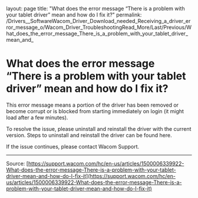 layout: page
title: "What does the error message “There is a problem with your tablet driver” mean and how do I fix it?"
permalink: /Drivers__SoftwareWacom_Driver_Download_needed_Receiving_a_driver_error_message_o/Wacom_Driver_TroubleshootingRead_More/Last/Previous/What_does_the_error_message_There_is_a_problem_with_your_tablet_driver_mean_and_

# What does the error message “There is a problem with your tablet driver” mean and how do I fix it?

This error message means a portion of the driver has been removed or become corrupt or is blocked from starting immediately on login (it might load after a few minutes).


To resolve the issue, please uninstall and reinstall the driver with the current version. Steps to uninstall and reinstall the driver can be found here.


If the issue continues, please contact Wacom Support.

---
Source: [https://support.wacom.com/hc/en-us/articles/1500006339922-What-does-the-error-message-There-is-a-problem-with-your-tablet-driver-mean-and-how-do-I-fix-it](https://support.wacom.com/hc/en-us/articles/1500006339922-What-does-the-error-message-There-is-a-problem-with-your-tablet-driver-mean-and-how-do-I-fix-it)
